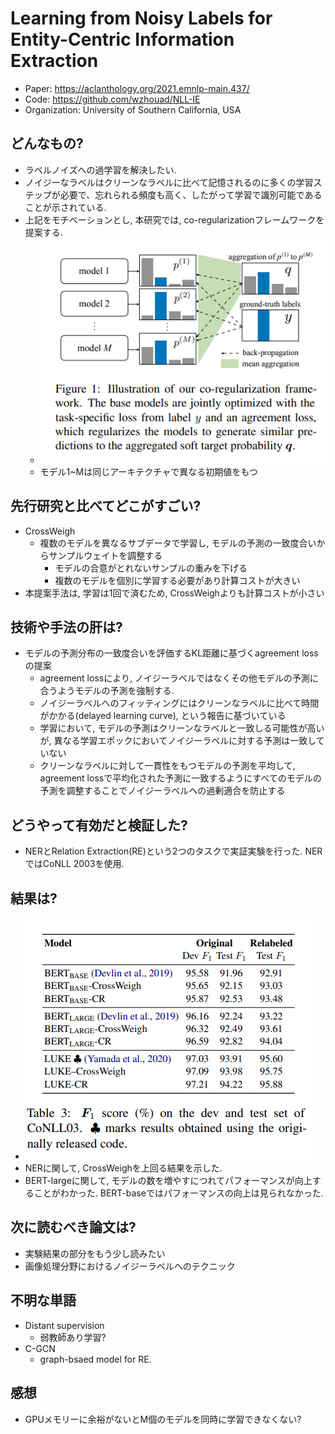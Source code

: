 # Learning from Noisy Labels for Entity-Centric Information Extraction
- Paper: https://aclanthology.org/2021.emnlp-main.437/
- Code: https://github.com/wzhouad/NLL-IE
- Organization: University of Southern California, USA

## どんなもの?
- ラベルノイズへの過学習を解決したい.
- ノイジーなラベルはクリーンなラベルに比べて記憶されるのに多くの学習ステップが必要で、忘れられる頻度も高く、したがって学習で識別可能であることが示されている.
- 上記をモチベーションとし, 本研究では, co-regularizationフレームワークを提案する.
  - ![](img/figure1.png)
  - モデル1~Mは同じアーキテクチャで異なる初期値をもつ

## 先行研究と比べてどこがすごい?
- CrossWeigh
  - 複数のモデルを異なるサブデータで学習し, モデルの予測の一致度合いからサンプルウェイトを調整する
    - モデルの合意がとれないサンプルの重みを下げる
    - 複数のモデルを個別に学習する必要があり計算コストが大きい
- 本提案手法は, 学習は1回で済むため, CrossWeighよりも計算コストが小さい

## 技術や手法の肝は?
- モデルの予測分布の一致度合いを評価するKL距離に基づくagreement lossの提案
  - agreement lossにより, ノイジーラベルではなくその他モデルの予測に合うようモデルの予測を強制する.
  - ノイジーラベルへのフィッティングにはクリーンなラベルに比べて時間がかかる(delayed learning curve), という報告に基づいている
  - 学習において, モデルの予測はクリーンなラベルと一致しる可能性が高いが, 異なる学習エポックにおいてノイジーラベルに対する予測は一致していない
  - クリーンなラベルに対して一貫性をもつモデルの予測を平均して, agreement lossで平均化された予測に一致するようにすべてのモデルの予測を調整することでノイジーラベルへの過剰適合を防止する

## どうやって有効だと検証した?
- NERとRelation Extraction(RE)という2つのタスクで実証実験を行った. NERではCoNLL 2003を使用.

## 結果は?
- ![](img/figure2.png)
- NERに関して, CrossWeighを上回る結果を示した.
- BERT-largeに関して, モデルの数を増やすにつれてパフォーマンスが向上することがわかった. BERT-baseではパフォーマンスの向上は見られなかった.

## 次に読むべき論文は?
- 実験結果の部分をもう少し読みたい
- 画像処理分野におけるノイジーラベルへのテクニック

## 不明な単語
- Distant supervision
  - 弱教師あり学習?
- C-GCN
  - graph-bsaed model for RE.

## 感想
- GPUメモリーに余裕がないとM個のモデルを同時に学習できなくない?
